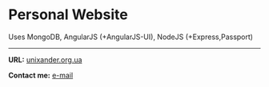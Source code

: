 Personal Website 
===

Uses MongoDB, AngularJS (+AngularJS-UI), NodeJS (+Express,Passport)

----------

**URL:** [unixander.org.ua](http://unixander.org.ua)

**Contact me:** [e-mail](mailto:unixander@gmail.com)
